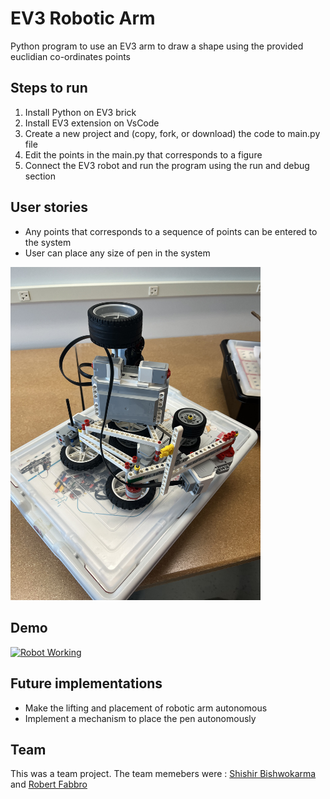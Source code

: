 # EV3 Robotic Arm 
Python program to use an EV3 arm to draw a shape using the provided euclidian co-ordinates points 

## Steps to run 
1. Install Python on EV3 brick 
2. Install EV3 extension on VsCode
3. Create a new project and (copy, fork, or download) the code to main.py file 
4. Edit the points in the main.py that corresponds to a figure 
5. Connect the EV3 robot and run the program using the run and debug section

## User stories
- Any points that corresponds to a sequence of points can be entered to the system 
- User can place any size of pen in the system 

<img src="pictures/robot.jpg" width="400">

## Demo 

[![Robot Working](https://img.youtube.com/vi/6Q6zVgK3VDI/0.jpg)](https://www.youtube.com/watch?v=6Q6zVgK3VDI)
 
## Future implementations
- Make the lifting and placement of robotic arm autonomous
- Implement a mechanism to place the pen autonomously 

## Team
This was a team project. The team memebers were : [Shishir Bishwokarma](https://github.com/Shishir77) and [Robert Fabbro](https://github.com/PolskaFly)
